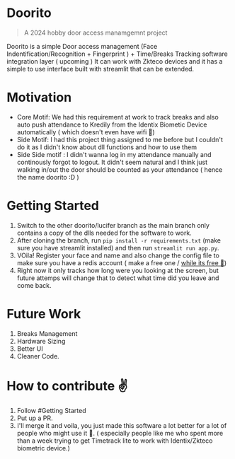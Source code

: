 # Doorito
> A 2024 hobby door access manamgemnt project

Doorito is a simple Door access management (Face Indentification/Recognition + Fingerprint ) + Time/Breaks Tracking software integration layer ( upcoming )
It can work with Zkteco devices and it has a simple to use interface built with streamlit that can be extended. 

# Motivation
- Core Motif:  We had this requirement at work to track breaks and also auto push attendance to Kredily from the Identix Biometic Device automatically ( which doesn't even have wifi 🥲)
- Side Motif: I had this project thing assigned to me before but I couldn't do it as I didn't know about dll functions and how to use them
- Side Side motif :  I didn't wanna log in my attendance manually and continously forgot to logout. It didn't seem natural and I think just walking in/out the door should be counted as your attendance ( hence the name doorito :D ) 

# Getting Started

1. Switch to the other doorito/lucifer branch as the main branch only contains a copy of the dlls needed for the software to work.
2. After cloning the branch, run `pip install -r requirements.txt` (make sure you have streamlit installed) and then run `streamlit run app.py`.
3. VOila! Register your face and name and also change the config file to make sure you have a redis account ( make a free one / [while its free 🥺](https://redis.io/blog/what-redis-license-change-means-for-our-managed-service-providers/))
4. Right now it only tracks how long were you looking at the screen, but future attemps will change that to detect what time did you leave and come back.


# Future Work 
1. Breaks Management
2. Hardware Sizing
3. Better UI
4. Cleaner Code.



# How to contribute ✌️

1. Follow #Getting Started
2. Put up a PR.
3. I'll merge it and voila, you just made this software a lot better for a lot of people who might use it 🥳. ( especially people like me who spent more than a week trying to get Timetrack lite to work with Identix/Zkteco biometric device.)
